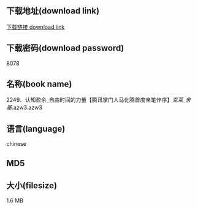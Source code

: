 ## 下载地址(download link)
[下载链接 download link](https://tutu365.netlify.app/?s=2249%E3%80%81%E8%AE%A4%E7%9F%A5%E7%9B%88%E4%BD%99_%E8%87%AA%E7%94%B1%E6%97%B6%E9%97%B4%E7%9A%84%E5%8A%9B%E9%87%8F%E3%80%90%E8%85%BE%E8%AE%AF%E6%8E%8C%E9%97%A8%E4%BA%BA%E9%A9%AC%E5%8C%96%E8%85%BE%E9%A6%96%E5%BA%A6%E4%BA%B2%E7%AC%94%E4%BD%9C%E5%BA%8F%E3%80%91_%E5%85%8B%E8%8E%B1_%E8%88%8D%E5%9F%BA_.azw3)

## 下载密码(download password)
8078

## 名称(book name)
2249、认知盈余_自由时间的力量【腾讯掌门人马化腾首度亲笔作序】_克莱_舍基_.azw3.azw3

## 语言(language)
chinese

## MD5


## 大小(filesize)
1.6 MB
